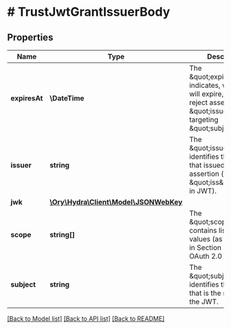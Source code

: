 # # TrustJwtGrantIssuerBody

## Properties

Name | Type | Description | Notes
------------ | ------------- | ------------- | -------------
**expiresAt** | **\DateTime** | The \&quot;expires_at\&quot; indicates, when grant will expire, so we will reject assertion from \&quot;issuer\&quot; targeting \&quot;subject\&quot;. |
**issuer** | **string** | The \&quot;issuer\&quot; identifies the principal that issued the JWT assertion (same as \&quot;iss\&quot; claim in JWT). |
**jwk** | [**\Ory\Hydra\Client\Model\JSONWebKey**](JSONWebKey.md) |  |
**scope** | **string[]** | The \&quot;scope\&quot; contains list of scope values (as described in Section 3.3 of OAuth 2.0 [RFC6749]) |
**subject** | **string** | The \&quot;subject\&quot; identifies the principal that is the subject of the JWT. |

[[Back to Model list]](../../README.md#models) [[Back to API list]](../../README.md#endpoints) [[Back to README]](../../README.md)
